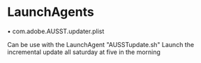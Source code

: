 LaunchAgents
==========

• com.adobe.AUSST.updater.plist

Can be use with the LaunchAgent "AUSSTupdate.sh"
Launch the incremental update all saturday at five in the morning